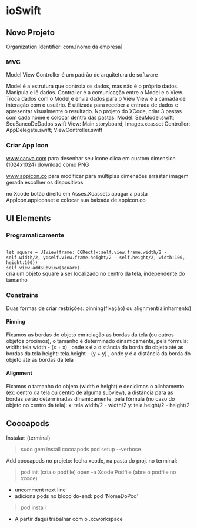 # ioSwift

## Novo Projeto
Organization Identifier: com.[nome da empresa]

### MVC
Model View Controller é um padrão de arquitetura de software

Model é a estrutura que controla os dados, mas não é o próprio dados. Manipula e lê dados.
Controller é a comunicação entre o Model e o View. Troca dados com o Model e envia dados para o View
View é a camada de interação com o usuário. É utilizada para receber a entrada de dados e apresentar visualmente o resultado.
No projeto do XCode, criar 3 pastas com cada nome e colocar dentro das pastas:
Model: SeuModel.swift; SeuBancoDeDados.swift
View: Main.storyboard; Images.xcasset
Controller: AppDelegate.swift; ViewController.swift


### Criar App Icon

www.canva.com para desenhar seu ícone
clica em custom dimension (1024x1024)
download como PNG

www.appicon.co para modificar para múltiplas dimensões
arrastar imagem gerada
escolher os dispositivos

no Xcode botão direito em Asses.Xcassets
apagar a pasta AppIcon.appiconset e colocar sua baixada de appicon.co

## UI Elements

### Programaticamente
<code>
let square = UIView(frame: CGRect(x:self.view.frame.width/2 - self.width/2, y:self.view.frame.height/2 - self.height/2, width:100, height:100)) 
self.view.addSubview(square)
</code>
cria um objeto square a ser localizado no centro da tela, independente do tamanho


### Constrains
Duas formas de criar restrições: pinning(fixação) ou alignment(alinhamento)
#### Pinning
Fixamos as bordas do objeto em relação as bordas da tela (ou outros objetos próximos), o tamanho é determinado dinamicamente, pela fórmula:
width: tela.width - (x + x) , onde x é a distância da borda do objeto até as bordas da tela
height: tela.height - (y + y) , onde y é a distância da borda do objeto até as bordas da tela
#### Alignment
Fixamos o tamanho do objeto (width e height) e decidimos o alinhamento (ex: centro da tela ou centro de alguma subview),
a distância para as bordas serão determinadas dinamicamente, pela fórmula (no caso do objeto no centro da tela):
x: tela.width/2 - width/2
y: tela.height/2 - height/2


## Cocoapods
Instalar: (terminal) 
> sudo gem install cocoapods
> pod setup --verbose

Add cocoapods no projeto: fecha xcode, na pasta do proj. 
no terminal:
> pod init (cria o podfile)
> open -a Xcode Podfile (abre o podfile no xcode)
- uncomment next line
- adiciona pods no bloco do-end: pod 'NomeDoPod'
> pod install
- A partir daqui trabalhar com o .xcworkspace
